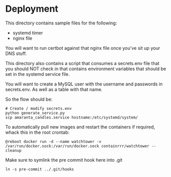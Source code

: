 # Deployment
This directory contains sample files for the following:
- systemd timer
- nginx file

You will want to run certbot against that nginx file once you've sit up your DNS stuff.

This directory also contains a script that consumes a secrets.env file that you should NOT check in that contains environment variables that should be set in the systemd service file.

You will want to create a MySQL user with the username and passwords in secrets.env. As well as a table with that name.

So the flow should be:
```
# Create / modify secrets.env
python generate_service.py
scp amaranta_candles.service hostname:/etc/systemd/system/
```

To automatically pull new images and restart the containers if required, whack this in the root crontab:
```
@reboot docker run -d --name watchtower -v /var/run/docker.sock:/var/run/docker.sock containrrr/watchtower --cleanup
```

Make sure to symlink the pre commit hook here into .git
```
ln -s pre-commit ../.git/hooks
```

